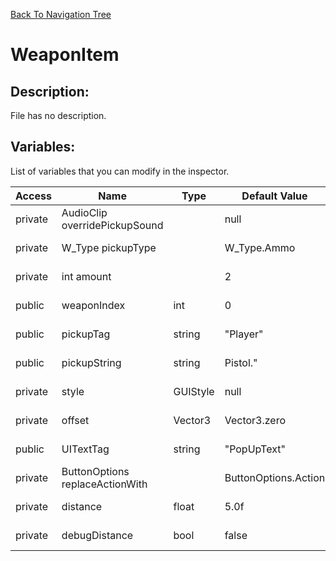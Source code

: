 [Back To Navigation Tree](https://wesleywh.github.io/GameDevRepo/docs/navigation.html)
# WeaponItem

## Description:
File has no description.

## Variables:
List of variables that you can modify in the inspector.

|Access|Name|Type|Default Value|Description|
|---|---|---|---|---|
|private|AudioClip overridePickupSound||null|No description.|
|private|W_Type pickupType||W_Type.Ammo|No description.|
|private|int amount||2|No description.|
|public|weaponIndex|int|0|No description.|
|public|pickupTag|string|"Player"|No description.|
|public|pickupString|string|Pistol."|No description.|
|private|style|GUIStyle|null|No description.|
|private|offset|Vector3|Vector3.zero|No description.|
|public|UITextTag|string|"PopUpText"|No description.|
|private|ButtonOptions replaceActionWith||ButtonOptions.Action|No description.|
|private|distance|float|5.0f|No description.|
|private|debugDistance|bool|false|No description.|
